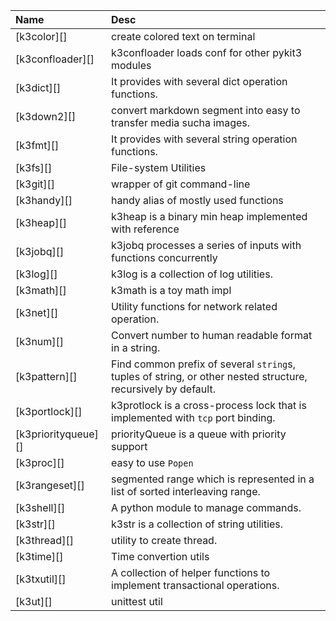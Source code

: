 | Name | Desc |
| :-- | :-- |
| [k3color][] | create colored text on terminal |
| [k3confloader][] | k3confloader loads conf for other pykit3 modules |
| [k3dict][] | It provides with several dict operation functions. |
| [k3down2][] | convert markdown segment into easy to transfer media sucha images. |
| [k3fmt][] | It provides with several string operation functions. |
| [k3fs][] | File-system Utilities |
| [k3git][] | wrapper of git command-line |
| [k3handy][] | handy alias of mostly used functions |
| [k3heap][] | k3heap is a binary min heap implemented with reference |
| [k3jobq][] | k3jobq processes a series of inputs with functions concurrently |
| [k3log][] | k3log is a collection of log utilities. |
| [k3math][] | k3math is a toy math impl |
| [k3net][] | Utility functions for network related operation. |
| [k3num][] | Convert number to human readable format in a string. |
| [k3pattern][] | Find common prefix of several `string`s, tuples of string, or other nested structure, recursively by default. |
| [k3portlock][] | k3protlock is a cross-process lock that is implemented with `tcp` port binding. |
| [k3priorityqueue][] | priorityQueue is a queue with priority support |
| [k3proc][] | easy to use `Popen` |
| [k3rangeset][] | segmented range which is represented in a list of sorted interleaving range. |
| [k3shell][] | A python module to manage commands. |
| [k3str][] | k3str is a collection of string utilities. |
| [k3thread][] | utility to create thread. |
| [k3time][] | Time convertion utils |
| [k3txutil][] | A collection of helper functions to implement transactional operations. |
| [k3ut][] | unittest util |
